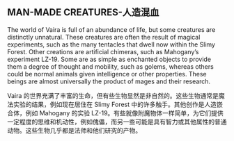 ## MAN-MADE CREATURES-人造混血

The world of Vaira is full of an abundance of life, but some creatures are distinctly unnatural. These creatures are often the result of magical experiments, such as the many tentacles that dwell now within the Slimy Forest. Other creations are artificial chimeras, such as Mahogany’s experiment LZ-19. Some are as simple as enchanted objects to provide them a degree of thought and mobility, such as golems, whereas others could be normal animals given intelligence or other properties. These beings are almost universally the product of mages and their research.

Vaira 的世界充满了丰富的生命，但有些生物显然是非自然的。这些生物通常是魔法实验的结果，例如现在居住在 Slimy Forest 中的许多触手。其他创作是人造嵌合体，例如 Mahogany 的实验 LZ-19。有些就像附魔物体一样简单，为它们提供一定程度的思维和机动性，例如傀儡，而另一些可能是具有智力或其他属性的普通动物。这些生物几乎都是法师和他们研究的产物。